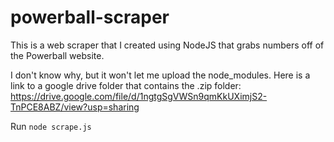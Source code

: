 # powerball-scraper
This is a web scraper that I created using NodeJS that grabs numbers off of the Powerball website.

I don't know why, but it won't let me upload the node_modules. Here is a link to a google drive folder that contains the .zip folder: https://drive.google.com/file/d/1ngtgSgVWSn9qmKkUXimjS2-TnPCE8ABZ/view?usp=sharing

Run
```node scrape.js```
